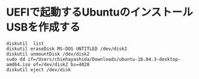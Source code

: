 UEFIで起動するUbuntuのインストールUSBを作成する
===================

```
diskutil  list
diskutil eraseDisk MS-DOS UNTITLED /dev/disk2
diskutil unmountDisk /dev/disk2
sudo dd if=/Users/chiehayashida/Downloads/ubuntu-16.04.3-desktop-amd64.iso of=/dev/disk2 bs=4028
diskutil eject /dev/disk
```
